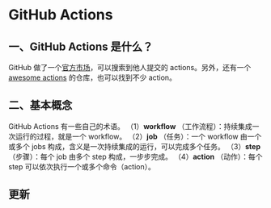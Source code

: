 # GitHub Actions

## 一、GitHub Actions 是什么？

GitHub 做了一个[官方市场](https://github.com/marketplace?type=actions)，可以搜索到他人提交的 actions。另外，还有一个 [awesome actions](https://github.com/sdras/awesome-actions) 的仓库，也可以找到不少 action。

## 二、基本概念

GitHub Actions 有一些自己的术语。
（1）**workflow** （工作流程）：持续集成一次运行的过程，就是一个 workflow。
（2）**job** （任务）：一个 workflow 由一个或多个 jobs 构成，含义是一次持续集成的运行，可以完成多个任务。
（3）**step**（步骤）：每个 job 由多个 step 构成，一步步完成。
（4）**action** （动作）：每个 step 可以依次执行一个或多个命令（action）。

## 更新
